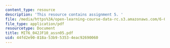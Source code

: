 ```yaml
---
content_type: resource
description: 'This resource contains assignment 5. '
file: /media/https%3A/open-learning-course-data-rc.s3.amazonaws.com/6-042j-mathematics-for-computer-science-fall-2010/44fd2e90818a53b953534eac92690060_MIT6_042JF10_assn05.pdf
file_type: application/pdf
resourcetype: Document
title: MIT6_042JF10_assn05.pdf
uid: 44fd2e90-818a-53b9-5353-4eac92690060
---
```


